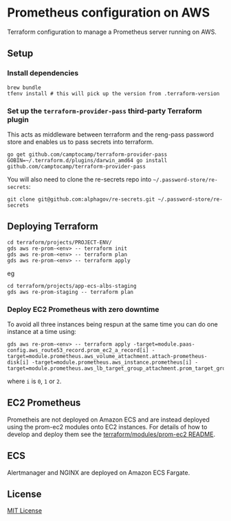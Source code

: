 # Prometheus configuration on AWS #

Terraform configuration to manage a Prometheus server running on AWS.

## Setup ##

### Install dependencies

    brew bundle
    tfenv install # this will pick up the version from .terraform-version

### Set up the `terraform-provider-pass` third-party Terraform plugin

This acts as middleware between terraform and the reng-pass password store and enables us to pass secrets into terraform.

```shell
go get github.com/camptocamp/terraform-provider-pass
GOBIN=~/.terraform.d/plugins/darwin_amd64 go install github.com/camptocamp/terraform-provider-pass
```

You will also need to clone the re-secrets repo into `~/.password-store/re-secrets`:

    git clone git@github.com:alphagov/re-secrets.git ~/.password-store/re-secrets

## Deploying Terraform

```shell
cd terraform/projects/PROJECT-ENV/
gds aws re-prom-<env> -- terraform init
gds aws re-prom-<env> -- terraform plan
gds aws re-prom-<env> -- terraform apply
```

eg

```shell
cd terraform/projects/app-ecs-albs-staging
gds aws re-prom-staging -- terraform plan
```

### Deploy EC2 Prometheus with zero downtime

To avoid all three instances being respun at the same time you can do one instance at a time using:

```
gds aws re-prom-<env> -- terraform apply -target=module.paas-config.aws_route53_record.prom_ec2_a_record[i] -target=module.prometheus.aws_volume_attachment.attach-prometheus-disk[i] -target=module.prometheus.aws_instance.prometheus[i] -target=module.prometheus.aws_lb_target_group_attachment.prom_target_group_attachment[i]
```

where `i` is `0`, `1` or `2`.

## EC2 Prometheus

Prometheis are not deployed on Amazon ECS and are instead deployed using the prom-ec2 modules onto EC2 instances. For details of how to develop and deploy them see the [terraform/modules/prom-ec2 README](terraform/modules/prom-ec2).

## ECS

Alertmanager and NGINX are deployed on Amazon ECS Fargate.

## License
[MIT License](LICENCE)

